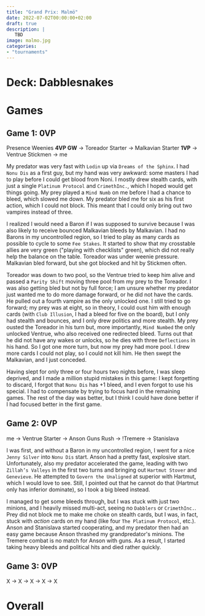 ```yaml
---
title: "Grand Prix: Malmö"
date: 2022-07-02T00:00:00+02:00
draft: true
description: |
   TBD
image: malmo.jpg
categories:
- "tournaments"
---
```


# Deck: Dabblesnakes

# Games

## Game 1: 0VP

Presence Weenies **4VP GW** →️ Toreador Starter →️ Malkavian Starter **1VP** →️ Ventrue Stickmen →️ me

My predator was very fast with `Lodin` up via `Dreams of the Sphinx`. I had
`Nonu Dis` as a first guy, but my hand was very awkward: some masters I had to
play before I could get blood from Noni. I mostly drew stealth cards, with just
a single `Platinum Protocol` and `CrimethInc.`, which I hoped would get things
going. My prey played a `Mind Numb` on me before I had a chance to bleed, which
slowed me down. My predator bled me for six as his first action, which I could not
block. This meant that I could only bring out two vampires instead of three.

I realized I would need a Baron if I was supposed to survive because I was
also likely to receive bounced Malkavian bleeds by Malkavian. I had no Barons in
my uncontrolled region, so I tried to play as many cards as possible to
cycle to some `Fee Stakes`. It started to show that my crosstable allies are very green
("playing with checklists" green), which did not really help the balance on the
table. Toreador was under weenie pressure. Malkavian bled forward, but she got
blocked and hit by Stickmen often.

Toreador was down to two pool, so the Ventrue tried to keep him alive and passed
a `Parity Shift` moving three pool from my prey to the Toreador. I was also
getting bled but not by full force; I am unsure whether my predator just wanted
me to do more damage forward, or he did not have the cards. He pulled out a fourth
vampire as the only unlocked one. I still tried to go forward; my prey was at eight,
so in theory, I could oust him with enough cards (with `Club Illusion`, I had a
bleed for five on the board), but I only had stealth and bounces, and I only drew
politics and more stealth. My prey ousted the Toreador in his turn but, more
importantly, `Mind Numbed` the only unlocked Ventrue, who also received one
redirected bleed. Turns out that he did not have any wakes or unlocks, so he dies
with three `Deflections` in his hand. So I got one more turn, but now my prey had
more pool. I drew more cards I could not play, so I could not kill him.
He then swept the Malkavian, and I just conceded.

Having slept for only three or four hours two nights before, I was sleep deprived,
and I made a million stupid mistakes in this game: I kept forgetting to discard,
I forgot that `Nonu Dis` has +1 bleed, and I even forgot to use his special. I
had to compensate by trying to focus hard in the remaining games. The rest of the
day was better, but I think I could have done better if I had focused better
in the first game.

## Game 2: 0VP

me →️ Ventrue Starter →️ Anson Guns Rush →️ !Tremere →️ Stanislava

I was first, and without a Baron in my uncontrolled region, I went for a nice
`Jenny Silver` into `Nonu Dis` start. Anson had a pretty fast, explosive start.
Unfortunately, also my predator accelerated the game, leading with two `Zillah’s
Valleys` in the first two turns and bringing out `Hartmut Stover` and `Genevieve`.
He attempted to `Govern the Unaligned` at superior with Hartmut, which I would
love to see. Still, I pointed out that he cannot do that (Hartmut only has
inferior dominate), so I took a big bleed instead.

I managed to get some bleeds through, but I was stuck with just two minions,
and I heavily missed multi-act, seeing no `Dabblers` or `CrimethInc.`. Prey did
not block me to make me choke on stealth cards, but I was, in fact, stuck with
*action* cards on my hand (like four `The Platinum Protocol`, etc.). Anson and
Stanislava started cooperating, and my predator then had an easy game because
Anson thrashed my grandpredator's minions. The Tremere combat is no match for
Anson with guns. As a result, I started taking heavy bleeds and political hits
and died rather quickly.

## Game 3: 0VP

X →️ X →️ X →️ X →️ X

# Overall
